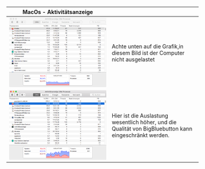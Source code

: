 | MacOs - Aktivitätsanzeige             |                                                              |
| ------------------------------------- | :----------------------------------------------------------- |
| ![](/pics/mac_good.png)| Achte unten auf die Grafik,in diesem Bild ist der Computer  nicht ausgelastet |
|  ![](/pics/mac_bad.png)| Hier ist die Auslastung  wesentlich höher, und die Qualität von BigBluebutton kann eingeschränkt werden. |
